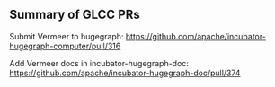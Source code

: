 ## Summary of GLCC PRs
Submit Vermeer to hugegraph: https://github.com/apache/incubator-hugegraph-computer/pull/316

Add Vermeer docs in incubator-hugegraph-doc: https://github.com/apache/incubator-hugegraph-doc/pull/374
